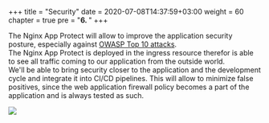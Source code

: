+++
title = "Security"
date = 2020-07-08T14:37:59+03:00
weight = 60
chapter = true
pre = "<b>6. </b>"
+++


The Nginx App Protect will allow to improve the application security posture, especially against [OWASP Top 10 attacks](https://owasp.org/www-project-top-ten/).  
The Nginx App Protect is deployed in the ingress resource therefor is able to see all traffic coming to our application from the outside world.  
We'll be able to bring security closer to the application and the development cycle and integrate it into CI/CD pipelines.
This will allow to minimize false positives, since the web application firewall policy becomes a part of the application and is always tested as such.

![](/images/Slide4.JPG)